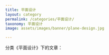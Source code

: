 ```yaml
---
title: 平面设计
layout: category
permalink: /categories/平面设计/
taxonomy: 平面设计
image: assets/images/banner/plane-design.jpg

---
```


分类《平面设计》下的文章：